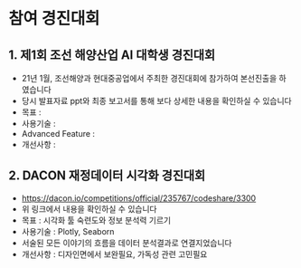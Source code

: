 # 참여 경진대회

## 1. 제1회 조선 해양산업 AI 대학생 경진대회

- 21년 1월, 조선해양과 현대중공업에서 주최한 경진대회에 참가하여 본선진출을 하였습니다
- 당시 발표자료 ppt와 최종 보고서를 통해 보다 상세한 내용을 확인하실 수 있습니다
- 목표 : 
- 사용기술 :
- Advanced Feature : 
- 개선사항 : 

## 2. DACON 재정데이터 시각화 경진대회

- https://dacon.io/competitions/official/235767/codeshare/3300
- 위 링크에서 내용을 확인하실 수 있습니다
- 목표 : 시각화 툴 숙련도와 정보 분석력 기르기
- 사용기술 : Plotly, Seaborn
- 서술된 모든 이야기의 흐름을 데이터 분석결과로 연결지었습니다
- 개선사항 : 디자인면에서 보완필요, 가독성 관련 고민필요
